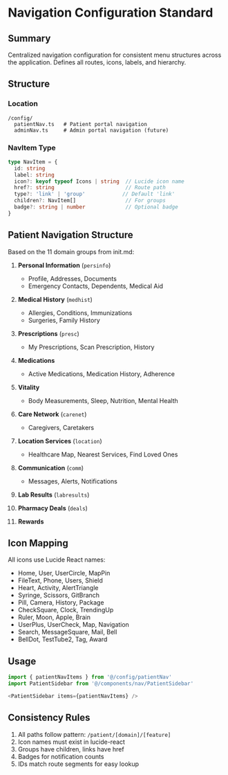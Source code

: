 # Navigation Configuration Standard

## Summary
Centralized navigation configuration for consistent menu structures across the application. Defines all routes, icons, labels, and hierarchy.

## Structure

### Location
```
/config/
  patientNav.ts   # Patient portal navigation
  adminNav.ts     # Admin portal navigation (future)
```

### NavItem Type
```typescript
type NavItem = {
  id: string
  label: string
  icon?: keyof typeof Icons | string  // Lucide icon name
  href?: string                       // Route path
  type?: 'link' | 'group'            // Default 'link'
  children?: NavItem[]                // For groups
  badge?: string | number             // Optional badge
}
```

## Patient Navigation Structure

Based on the 11 domain groups from init.md:

1. **Personal Information** (`persinfo`)
   - Profile, Addresses, Documents
   - Emergency Contacts, Dependents, Medical Aid

2. **Medical History** (`medhist`)
   - Allergies, Conditions, Immunizations
   - Surgeries, Family History

3. **Prescriptions** (`presc`)
   - My Prescriptions, Scan Prescription, History

4. **Medications**
   - Active Medications, Medication History, Adherence

5. **Vitality**
   - Body Measurements, Sleep, Nutrition, Mental Health

6. **Care Network** (`carenet`)
   - Caregivers, Caretakers

7. **Location Services** (`location`)
   - Healthcare Map, Nearest Services, Find Loved Ones

8. **Communication** (`comm`)
   - Messages, Alerts, Notifications

9. **Lab Results** (`labresults`)

10. **Pharmacy Deals** (`deals`)

11. **Rewards**

## Icon Mapping

All icons use Lucide React names:
- Home, User, UserCircle, MapPin
- FileText, Phone, Users, Shield
- Heart, Activity, AlertTriangle
- Syringe, Scissors, GitBranch
- Pill, Camera, History, Package
- CheckSquare, Clock, TrendingUp
- Ruler, Moon, Apple, Brain
- UserPlus, UserCheck, Map, Navigation
- Search, MessageSquare, Mail, Bell
- BellDot, TestTube2, Tag, Award

## Usage

```typescript
import { patientNavItems } from '@/config/patientNav'
import PatientSidebar from '@/components/nav/PatientSidebar'

<PatientSidebar items={patientNavItems} />
```

## Consistency Rules
1. All paths follow pattern: `/patient/[domain]/[feature]`
2. Icon names must exist in lucide-react
3. Groups have children, links have href
4. Badges for notification counts
5. IDs match route segments for easy lookup